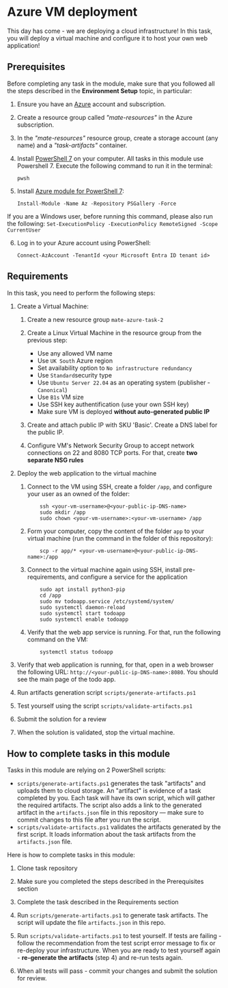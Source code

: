 # Azure VM deployment

This day has come - we are deploying a cloud infrastructure! In this task, you will deploy a virtual machine and configure it to host your own web application! 

## Prerequisites

Before completing any task in the module, make sure that you followed all the steps described in the **Environment Setup** topic, in particular: 

1. Ensure you have an [Azure](https://azure.microsoft.com/en-us/free/) account and subscription.

2. Create a resource group called *"mate-resources"* in the Azure subscription.

3. In the *"mate-resources"* resource group, create a storage account (any name) and a *"task-artifacts"* container.

4. Install [PowerShell 7](https://learn.microsoft.com/en-us/powershell/scripting/install/installing-powershell?view=powershell-7.4) on your computer. All tasks in this module use Powershell 7.
   Execute the following command to run it in the terminal: 
    ```
    pwsh
    ```

6. Install [Azure module for PowerShell 7](https://learn.microsoft.com/en-us/powershell/azure/install-azure-powershell?view=azps-11.3.0): 
    ```
    Install-Module -Name Az -Repository PSGallery -Force
    ```
If you are a Windows user, before running this command, please also run the following: 
    ```
    Set-ExecutionPolicy -ExecutionPolicy RemoteSigned -Scope CurrentUser
    ```

6. Log in to your Azure account using PowerShell:
    ```
    Connect-AzAccount -TenantId <your Microsoft Entra ID tenant id>
    ```
## Requirements

In this task, you need to perform the following steps: 

1. Create a Virtual Machine:

    1. Create a new resource group `mate-azure-task-2`

    2. Create a Linux Virtual Machine in the resource group from the previous step: 
        
        - Use any allowed VM name
        - Use `UK South` Azure region
        - Set availability option to `No infrastructure redundancy`
        - Use `Standard`security type 
        - Use `Ubuntu Server 22.04` as an operating system (publisher - `Canonical`)
        - Use `B1s` VM size 
        - Use SSH key authentification (use your own SSH key)
        - Make sure VM is deployed **without auto-generated public IP**

    3. Create and attach public IP with SKU 'Basic'. Create a DNS label for the public IP. 

    4. Configure VM's Network Security Group to accept network connections on 22 and 8080 TCP ports. For that, create **two separate NSG rules** 

2. Deploy the web application to the virtual machine
    
    1. Connect to the VM using SSH, create a folder `/app`, and configure your user as an owned of the folder: 
        ```
            ssh <your-vm-username>@<your-public-ip-DNS-name>
            sudo mkdir /app 
            sudo chown <your-vm-username>:<your-vm-username> /app
        ```

    2. Form your computer, copy the content of the folder `app` to your virtual machine (run the command in the folder of this repository): 
        
        ```
            scp -r app/* <your-vm-username>@<your-public-ip-DNS-name>:/app
        ```

    3. Connect to the virtual machine again using SSH, install pre-requirements, and configure a service for the application
        
        ```
            sudo apt install python3-pip
            cd /app
            sudo mv todoapp.service /etc/systemd/system/ 
            sudo systemctl daemon-reload
            sudo systemctl start todoapp
            sudo systemctl enable todoapp
        ```
    
    4. Verify that the web app service is running. For that, run the following command on the VM: 
        
        ```
            systemctl status todoapp
        ```

3. Verify that web application is running, for that, open in a web browser the following URL: `http://<your-public-ip-DNS-name>:8080`. You should see the main page of the todo app. 

4. Run artifacts generation script `scripts/generate-artifacts.ps1`

5. Test yourself using the script `scripts/validate-artifacts.ps1`

6. Submit the solution for a review

7. When the solution is validated, stop the virtual machine.
   
## How to complete tasks in this module 

Tasks in this module are relying on 2 PowerShell scripts: 

- `scripts/generate-artifacts.ps1` generates the task "artifacts" and uploads them to cloud storage. An "artifact" is evidence of a task completed by you. Each task will have its own script, which will gather the required artifacts. The script also adds a link to the generated artifact in the `artifacts.json` file in this repository — make sure to commit changes to this file after you run the script. 
- `scripts/validate-artifacts.ps1` validates the artifacts generated by the first script. It loads information about the task artifacts from the `artifacts.json` file.

Here is how to complete tasks in this module:

1. Clone task repository

2. Make sure you completed the steps described in the Prerequisites section

3. Complete the task described in the Requirements section 

4. Run `scripts/generate-artifacts.ps1` to generate task artifacts. The script will update the file `artifacts.json` in this repo. 

5. Run `scripts/validate-artifacts.ps1` to test yourself. If tests are failing - follow the recommendation from the test script error message to fix or re-deploy your infrastructure. When you are ready to test yourself again - **re-generate the artifacts** (step 4) and re-run tests again. 

6. When all tests will pass - commit your changes and submit the solution for review. 
